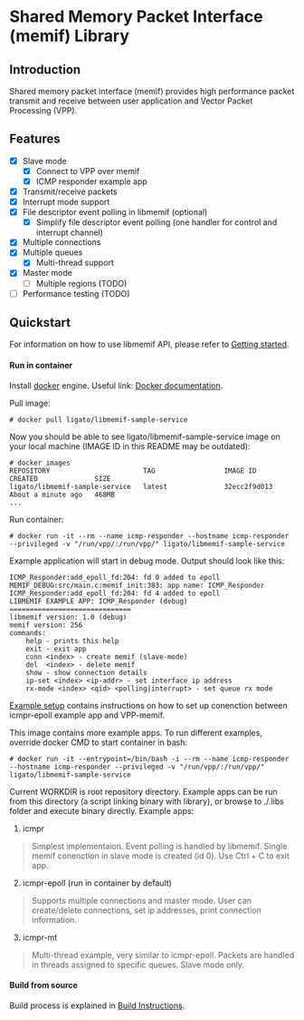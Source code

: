Shared Memory Packet Interface (memif) Library
==============================================
## Introduction

Shared memory packet interface (memif) provides high performance packet transmit and receive between user application and Vector Packet Processing (VPP).

## Features

- [x] Slave mode
  - [x] Connect to VPP over memif
  - [x] ICMP responder example app
- [x] Transmit/receive packets
- [x] Interrupt mode support
- [x] File descriptor event polling in libmemif (optional)
  - [x] Simplify file descriptor event polling (one handler for control and interrupt channel)
- [x] Multiple connections
- [x] Multiple queues
  - [x] Multi-thread support
- [x] Master mode
	- [ ] Multiple regions (TODO)
- [ ] Performance testing (TODO)

## Quickstart

For information on how to use libmemif API, please refer to [Getting started](GettingStarted.md).

#### Run in container

Install [docker](https://docs.docker.com/engine/installation) engine.
Useful link: [Docker documentation](https://docs.docker.com/get-started).

Pull image:
```
# docker pull ligato/libmemif-sample-service
```

Now you should be able to see ligato/libmemif-sample-service image on your local machine (IMAGE ID in this README may be outdated):
```
# docker images
REPOSITORY                       TAG                 IMAGE ID            CREATED              SIZE
ligato/libmemif-sample-service   latest              32ecc2f9d013        About a minute ago   468MB
...
```

Run container:
```
# docker run -it --rm --name icmp-responder --hostname icmp-responder --privileged -v "/run/vpp/:/run/vpp/" ligato/libmemif-sample-service
```
Example application will start in debug mode. Output should look like this:
```
ICMP_Responder:add_epoll_fd:204: fd 0 added to epoll
MEMIF_DEBUG:src/main.c:memif_init:383: app name: ICMP_Responder
ICMP_Responder:add_epoll_fd:204: fd 4 added to epoll
LIBMEMIF EXAMPLE APP: ICMP_Responder (debug)
==============================
libmemif version: 1.0 (debug)
memif version: 256
commands:
	help - prints this help
	exit - exit app
	conn <index> - create memif (slave-mode)
	del  <index> - delete memif
	show - show connection details
	ip-set <index> <ip-addr> - set interface ip address
	rx-mode <index> <qid> <polling|interrupt> - set queue rx mode
```

[Example setup](ExampleSetup.md) contains instructions on how to set up conenction between icmpr-epoll example app and VPP-memif.

This image contains more example apps. To run different examples, override docker CMD to start container in bash:
```
# docker run -it --entrypoint=/bin/bash -i --rm --name icmp-responder --hostname icmp-responder --privileged -v "/run/vpp/:/run/vpp/" ligato/libmemif-sample-service
```
Current WORKDIR is root repository directory. Example apps can be run from this directory (a script linking binary with library), or browse to ./.libs folder and execute binary directly. Example apps:
1. icmpr
> Simplest implementaion. Event polling is handled by libmemif. Single memif conenction in slave mode is created (id 0). Use Ctrl + C to exit app.
2. icmpr-epoll (run in container by default)
> Supports multiple connections and master mode. User can create/delete connections, set ip addresses, print connection information.
3. icmpr-mt
> Multi-thread example, very similar to icmpr-epoll. Packets are handled in threads assigned to specific queues. Slave mode only.

#### Build from source

Build process is explained in [Build Instructions](BuildInstructions.md).
